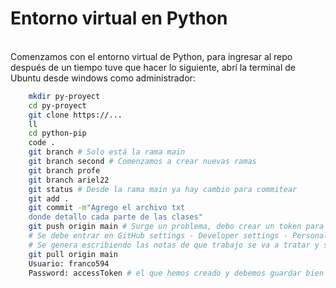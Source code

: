 
# Entorno virtual en Python

<br>Comenzamos con el entorno 
virtual de Python, para ingresar
al repo después  de un tiempo tuve 
que hacer lo siguiente, abrí la
terminal de Ubuntu desde windows
como administrador: <br>

```sh
    mkdir py-proyect
    cd py-proyect
    git clone https://...
    ll
    cd python-pip
    code .
    git branch # Solo está la rama main
    git branch second # Comenzamos a crear nuevas ramas
    git branch profe
    git branch ariel22
    git status # Desde la rama main ya hay cambio para commitear
    git add .
    git commit -m"Agrego el archivo txt
    donde detallo cada parte de las clases"
    git push origin main # Surge un problema, debo crear un token para poder cargar cambios
    # Se debe entrar en GitHub settings - Developer settings - Personal accesstokens - token classic
    # Se genera escribiendo las notas de que trabajo se va a tratar y se debe tildar cuanto tiempo de duración tendrá el token y tilder los permisos, generar y por último copiar el token
    git pull origin main
    Usuario: franco594
    Password: accessToken # el que hemos creado y debemos guardar bien
```
